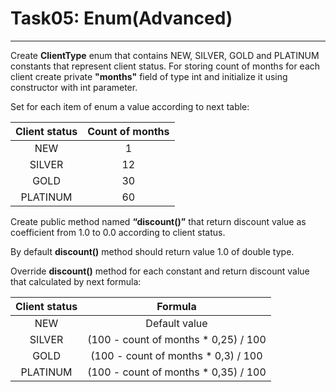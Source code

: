 # Task05: Enum(Advanced)

---
Create **ClientType** enum that contains NEW, SILVER, GOLD and PLATINUM constants that represent client status.
For storing count of months for each client create private **"months"** field of type int and initialize it using constructor with int parameter.

Set for each item of enum a value according to next table:

|Client status | Count of months|
| :---:        |       :---:    |
|NEW           |         1      |
|SILVER        |        12      |
|GOLD          |       30       |
|PLATINUM      |       60       |

Create public method named **“discount()”** that return discount value as coefficient from 1.0 to 0.0 according to client status.

By default **discount()** method should return value 1.0 of double type.

Override **discount()** method for each constant and return discount value that calculated by next formula:

|Client status | Formula|
| :---:        |   :---:    |
|NEW           |Default value|
|SILVER        |(100 - count of months * 0,25) / 100|
|GOLD          |(100 - count of months * 0,3) / 100|
|PLATINUM      |(100 - count of months * 0,35) / 100|